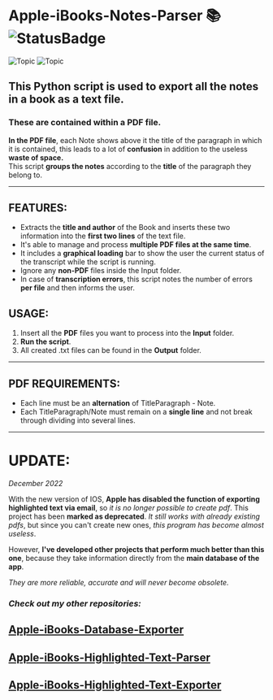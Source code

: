 # Apple-iBooks-Notes-Parser 📚 ![StatusBadge](https://badgen.net/badge/Status/Completed/green) 

![Topic](https://img.shields.io/badge/PROJECT-Deprecated-red?style=for-the-badge) ![Topic](https://img.shields.io/badge/BETTER%20SOLUTION-AVAILABLE-success?style=for-the-badge)

## This Python script is used to export all the **notes in a book** as a **text file**. 
### These are contained within a PDF file. 
**In the PDF file**, each Note shows above it the title of the paragraph in which it is contained, this leads to a lot of **confusion** in addition to the useless **waste of space.** \
This script **groups the notes** according to the **title** of the paragraph they belong to.
___

## **FEATURES:**
- Extracts the **title and author** of the Book and inserts these two information into the **first two lines** of the text file.
- It's able to manage and process **multiple PDF files at the same time**.
- It includes a **graphical loading** bar to show the user the current status of the transcript while the script is running.
- Ignore any **non-PDF** files inside the Input folder.
- In case of **transcription errors**, this script notes the number of errors **per file** and then informs the user.


## **USAGE:**
 1. Insert all the **PDF** files you want to process into the **Input** folder. 
 2. **Run the script**.
 3. All created .txt files can be found in the **Output** folder.

---

## **PDF REQUIREMENTS:**
 - Each line must be an **alternation** of TitleParagraph - Note.
 - Each TitleParagraph/Note must remain on a **single line** and not break through dividing into several lines.
 
---

# **UPDATE:**

*December 2022*

With the new version of IOS, **Apple has disabled the function of exporting highlighted text via email**, so *it is no longer possible to create pdf*.
This project has been **marked as deprecated**.
*It still works with already existing pdfs*, but since you can't create new ones, *this program has become almost useless*.

However, **I've developed other projects that perform much better than this one**, because they take information directly from the **main database of the app**. 

*They are more reliable, accurate and will never become obsolete.*

### *Check out my other repositories:*

[Apple-iBooks-Database-Exporter](https://github.com/NIK4658/Apple-iBooks-Database-Exporter)
---

[Apple-iBooks-Highlighted-Text-Parser](https://github.com/NIK4658/Apple-iBooks-Highlighted-Text-Parser)
---

[**Apple-iBooks-Highlighted-Text-Exporter**](https://github.com/NIK4658/Apple-iBooks-Highlighted-Text-Exporter) 
---
